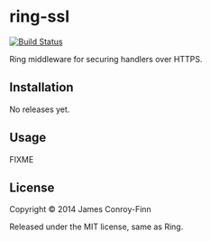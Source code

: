 # ring-ssl

[![Build Status](https://secure.travis-ci.org/ring-clojure/ring-ssl.png)](http://travis-ci.org/ring-clojure/ring-ssl)

Ring middleware for securing handlers over HTTPS.

## Installation

No releases yet.

## Usage

FIXME

## License

Copyright © 2014 James Conroy-Finn

Released under the MIT license, same as Ring.

